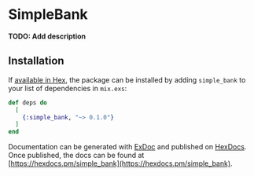 # SimpleBank

**TODO: Add description**

## Installation

If [available in Hex](https://hex.pm/docs/publish), the package can be installed
by adding `simple_bank` to your list of dependencies in `mix.exs`:

```elixir
def deps do
  [
    {:simple_bank, "~> 0.1.0"}
  ]
end
```

Documentation can be generated with [ExDoc](https://github.com/elixir-lang/ex_doc)
and published on [HexDocs](https://hexdocs.pm). Once published, the docs can
be found at [https://hexdocs.pm/simple_bank](https://hexdocs.pm/simple_bank).

